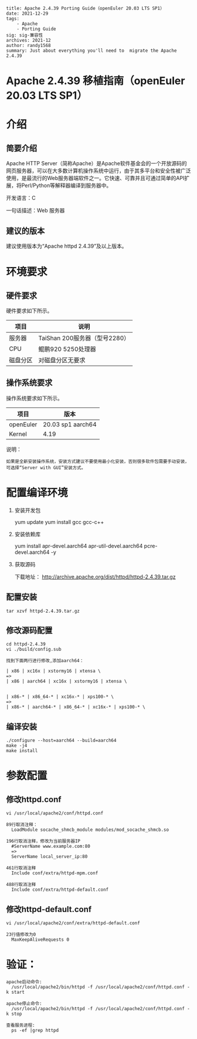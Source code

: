 ```
title: Apache 2.4.39 Porting Guide（openEuler 20.03 LTS SP1）
date: 2021-12-29
tags: 
    - Apache
    - Porting Guide
sig: sig-兼容性
archives: 2021-12
author: randy1568
summary: Just about everything you'll need to  migrate the Apache 2.4.39
```

# Apache 2.4.39 移植指南（openEuler 20.03 LTS SP1）

# 介绍

## 简要介绍

Apache HTTP Server（简称Apache）是Apache软件基金会的一个开放源码的网页服务器，可以在大多数计算机操作系统中运行，由于其多平台和安全性被广泛使用，是最流行的Web服务器端软件之一。它快速、可靠并且可通过简单的API扩展，将Perl/Python等解释器编译到服务器中。

开发语言：C

一句话描述：Web 服务器

## 建议的版本

建议使用版本为“Apache httpd 2.4.39”及以上版本。

# 环境要求

## 硬件要求

硬件要求如下所示。

项目 | 说明
----- | -----
服务器 | TaiShan 200服务器（型号2280）
CPU | 鲲鹏920 5250处理器
磁盘分区 | 对磁盘分区无要求

## 操作系统要求

操作系统要求如下所示。

项目 | 版本
----- | -----
openEuler | 20.03 sp1 aarch64
Kernel | 4.19

说明：

    如果是全新安装操作系统，安装方式建议不要使用最小化安装，否则很多软件包需要手动安装，可选择“Server with GUI”安装方式。

# 配置编译环境

1. 安装开发包

	yum update
	yum install gcc gcc-c++

2. 安装依赖库

	yum install apr-devel.aarch64 apr-util-devel.aarch64 pcre-devel.aarch64 -y

3. 获取源码

	下载地址： http://archive.apache.org/dist/httpd/httpd-2.4.39.tar.gz

## 配置安装

	tar xzvf httpd-2.4.39.tar.gz

## 修改源码配置

	cd httpd-2.4.39
	vi ./build/config.sub
	
	找到下面两行进行修改,添加aarch64：
	
	| x86 | xc16x | xstormy16 | xtensa \
	=>
	| x86 | aarch64 | xc16x | xstormy16 | xtensa \


	| x86-* | x86_64-* | xc16x-* | xps100-* \
	=>
	| x86-* | aarch64-* | x86_64-* | xc16x-* | xps100-* \

## 编译安装

	./configure --host=aarch64 --build=aarch64
	make -j4
	make install

# 参数配置

## 修改httpd.conf

	vi /usr/local/apache2/conf/httpd.conf
	
	89行取消注释：
	  LoadModule socache_shmcb_module modules/mod_socache_shmcb.so
	
	196行取消注释，修改为当前服务器IP 
	  #ServerName www.example.com:80
	  =>
	  ServerName local_server_ip:80
	
	461行取消注释
	  Include conf/extra/httpd-mpm.conf
	
	488行取消注释
	  Include conf/extra/httpd-default.conf

## 修改httpd-default.conf

	vi /usr/local/apache2/conf/extra/httpd-default.conf
	
	23行值修改为0
	  MaxKeepAliveRequests 0

# 验证：

	apache启动命令:
	  /usr/local/apache2/bin/httpd -f /usr/local/apache2/conf/httpd.conf -k start
	
	apache停止命令:
	  /usr/local/apache2/bin/httpd -f /usr/local/apache2/conf/httpd.conf -k stop
	
	查看服务进程:
	  ps -ef |grep httpd

